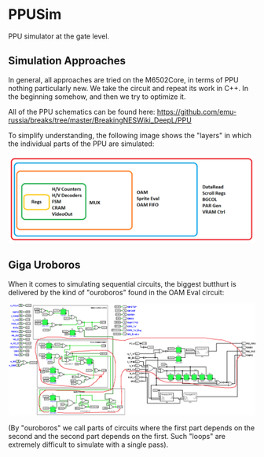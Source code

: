# PPUSim

PPU simulator at the gate level.

## Simulation Approaches

In general, all approaches are tried on the M6502Core, in terms of PPU nothing particularly new. We take the circuit and repeat its work in C++. In the beginning somehow, and then we try to optimize it.

All of the PPU schematics can be found here: https://github.com/emu-russia/breaks/tree/master/BreakingNESWiki_DeepL/PPU

To simplify understanding, the following image shows the "layers" in which the individual parts of the PPU are simulated:

![ppu_layers](ppu_layers.png)

## Giga Uroboros

When it comes to simulating sequential circuits, the biggest butthurt is delivered by the kind of "ouroboros" found in the OAM Eval circuit:

![OAMEval_GigaUroboros](OAMEval_GigaUroboros.png)

(By "ouroboros" we call parts of circuits where the first part depends on the second and the second part depends on the first. Such "loops" are extremely difficult to simulate with a single pass).
